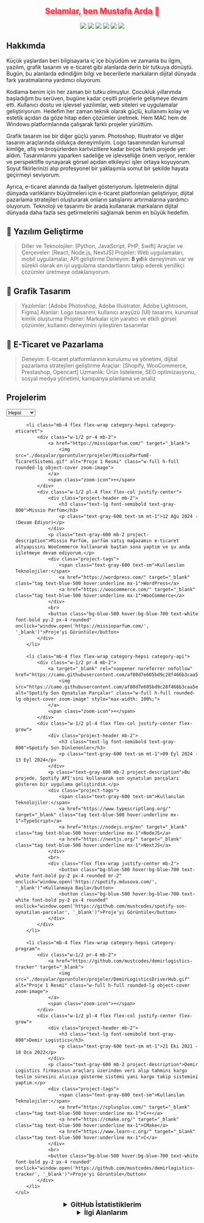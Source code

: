 <h2 align="center" style="color:#e63946;text-shadow: 3px 4px 4px rgba(205, 50, 70, 0.7);">Selamlar, ben Mustafa Arda 👋 <br></h2>
<p align="center">
    <a href="https://github.com/madtethys" target"blank_"><img src="https://img.shields.io/badge/GitHub%20-191717.svg?&style=for-the-badge&logo=github&logoColor=white"></a>
   <a href="https://vsco.co/mstarda" target"blank_"><img src="https://img.shields.io/badge/vsco%20-191717.svg?&style=for-the-badge&logo=vsco&logoColor=white"></a>
    <a href="https://www.instagram.com/mdusova/" target"blank_"><img src="https://img.shields.io/badge/INSTAGRAM%20-191717.svg?&style=for-the-badge&logo=instagram&logoColor=white"></a>
<a href="https://open.spotify.com/user/31e4wu2ua42rf5qvqaukgjwgz7tu" target"blank_"><img src="https://img.shields.io/badge/Spotify%20-191717.svg?&style=for-the-badge&logo=spotify&logoColor=white"></a>
    <a href="https://github.com/madtethys/" target"blank_"><img src="https://komarev.com/ghpvc/?username=madtethys&label=Profile%20views&color=191717&style=for-the-badge" style="width:101.75; height:28;"></a>
    <a href="https://ko-fi.com/J3J3TCK4U" target"blank_"><img src="https://svgshare.com/i/11wf.svg" style="width:101.75; height:28;"></a>
</p> 

## Hakkımda
Küçük yaşlardan beri bilgisayarla iç içe büyüdüm ve zamanla bu ilgim, yazılım, grafik tasarım ve e-ticaret gibi alanlarda derin bir tutkuya dönüştü. Bugün, bu alanlarda edindiğim bilgi ve becerilerle markaların dijital dünyada fark yaratmalarına yardımcı oluyorum.

Kodlama benim için her zaman bir tutku olmuştur. Çocukluk yıllarımda başladığım bu serüven, bugüne kadar çeşitli projelerle gelişmeye devam etti. Kullanıcı dostu ve işlevsel yazılımlar, web siteleri ve uygulamalar geliştiriyorum. Hedefim her zaman teknik olarak güçlü, kullanımı kolay ve estetik açıdan da göze hitap eden çözümler üretmek. Hem MAC hem de Windows platformlarında çalışarak farklı projeler yürüttüm.

Grafik tasarım ise bir diğer güçlü yanım. Photoshop, Illustrator ve diğer tasarım araçlarında oldukça deneyimliyim. Logo tasarımından kurumsal kimliğe, afiş ve broşürlerden kartvizitlere kadar birçok farklı projede yer aldım. Tasarımlarımı yaparken sadeliğe ve işlevselliğe önem veriyor, renkler ve perspektifle oynayarak görsel açıdan etkileyici işler ortaya koyuyorum. Soyut fikirlerinizi alıp profesyonel bir yaklaşımla somut bir şekilde hayata geçirmeyi seviyorum.

Ayrıca, e-ticaret alanında da faaliyet gösteriyorum. İşletmelerin dijital dünyada varlıklarını büyütmeleri için e-ticaret platformları geliştiriyor, dijital pazarlama stratejileri oluşturarak onların satışlarını artırmalarına yardımcı oluyorum. Teknoloji ve tasarımı bir arada kullanarak markaların dijital dünyada daha fazla ses getirmelerini sağlamak benim en büyük hedefim.

## 🚀 Yazılım Geliştirme
> Diller ve Teknolojiler: [Python, JavaScript, PHP, Swift]
> Araçlar ve Çerçeveler: [React, Node.js, NextJS]
> Projeler: Web uygulamaları, mobil uygulamalar, API geliştirme
> Deneyim: **8 yıl**lık deneyimim var ve sürekli olarak en iyi uygulama standartlarını takip ederek yenilikçi çözümler üretmeye odaklanıyorum.

## 🎨 Grafik Tasarım
> Yazılımlar: [Adobe Photoshop, Adobe Illustrator, Adobe Lightroom, Figma]
> Alanlar: Logo tasarımı, kullanıcı arayüzü (UI) tasarımı, kurumsal kimlik oluşturma
> Projeler: Markalar için yaratıcı ve etkili görsel çözümler, kullanıcı deneyimini iyileştiren tasarımlar

## 🛒 E-Ticaret ve Pazarlama
> Deneyim: E-ticaret platformlarının kurulumu ve yönetimi, dijital pazarlama stratejileri geliştirme
> Araçlar: [Shopify, WooCommerce, Prestashop, Opencart]
> Uzmanlık: Ürün listeleme, SEO optimizasyonu, sosyal medya yönetimi, kampanya planlama ve analiz

<div class="max-w-4xl mx-auto bg-white p-8 mt-10 rounded-lg shadow-lg project-card">
    <div class="flex justify-between items-center mb-4">
        <h2 class="text-2xl font-bold text-gray-800">Projelerim</h2>
        <div class="relative">
            <select id="categorySelect" class="bg-gray-100 border border-gray-300 rounded p-2">
                <option value="hepsi">Hepsi</option>
                <option value="api">API</option>
                <option value="program">Program</option>
                <option value="eticaret">E-Ticaret</option>
            </select>
        </div>
    </div>
    <ul id="projectList">

        <li class="mb-4 flex flex-wrap category-hepsi category-eticaret">
            <div class="w-1/2 pr-4 mb-2">
                <a href="https://missioparfum.com/" target="_blank">
                    <img src="./dosyalar/goruntuler/projeler/MissioParfumE-TicaretSistemi.gif" alt="Proje 1 Resmi" class="w-full h-full rounded-lg object-cover zoom-image">
                </a>
                <span class="zoom-icon">+</span>
            </div>
            <div class="w-1/2 pl-4 flex flex-col justify-center">
                <div class="project-header mb-2">
                    <h3 class="text-lg font-semibold text-gray-800">Missio Parfüm</h3>
                    <p class="text-gray-600 text-sm mt-1">12 Ağu 2024 - (Devam Ediyor)</p>
                </div>
                <p class="text-gray-600 mb-2 project-description">Missio Parfüm, parfüm satış mağazamın e-ticaret altyapısını WooCommerce kullanarak baştan sona yaptım ve şu anda işletmeye devam ediyorum.</p>
                <div class="project-tags">
                    <span class="text-gray-600 text-sm">Kullanılan Teknolojiler:</span>
                    <a href="https://wordpress.com/" target="_blank" class="tag text-blue-500 hover:underline mx-1">WordPress</a>
                    <a href="https://woocommerce.com/" target="_blank" class="tag text-blue-500 hover:underline mx-1">WooCommerce</a>
                </div>
                <br>
                <button class="bg-blue-500 hover:bg-blue-700 text-white font-bold py-2 px-4 rounded" onclick="window.open('https://missioparfum.com/', '_blank')">Proje'yi Görüntüle</button>
            </div>
        </li>

        <li class="mb-4 flex flex-wrap category-hepsi category-api">
            <div class="w-1/2 pr-4 mb-2">
                <a target="_blank" rel="noopener noreferrer nofollow" href="https://camo.githubusercontent.com/af80d7e605bd9c28f466b3caa5e9aa5a2521696422fe627d7bb0747bd2407ad9/68747470733a2f2f73706f746966792e6d6475736f76612e636f6d2f6170693f757365723d333165347775327561343272663571767161756b676a77677a37747526636f756e743d33">
                    <img src="https://camo.githubusercontent.com/af80d7e605bd9c28f466b3caa5e9aa5a2521696422fe627d7bb0747bd2407ad9/68747470733a2f2f73706f746966792e6d6475736f76612e636f6d2f6170693f757365723d333165347775327561343272663571767161756b676a77677a37747526636f756e743d33" alt="Spotify Son Oynatılan Parçalar" class="w-full h-full rounded-lg object-cover zoom-image" style="max-width: 100%;">
                </a>
                <span class="zoom-icon">+</span>
            </div>
            <div class="w-1/2 pl-4 flex flex-col justify-center flex-grow">
                <div class="project-header mb-2">
                    <h3 class="text-lg font-semibold text-gray-800">Spotify Son Dinlenenler</h3>
                    <p class="text-gray-600 text-sm mt-1">09 Eyl 2024 - 13 Eyl 2024</p>
                </div>
                <p class="text-gray-600 mb-2 project-description">Bu projede, Spotify API'sini kullanarak son oynatılan parçaları gösteren bir uygulama geliştirdim.</p>
                <div class="project-tags">
                    <span class="text-gray-600 text-sm">Kullanılan Teknolojiler:</span>
                    <a href="https://www.typescriptlang.org/" target="_blank" class="tag text-blue-500 hover:underline mx-1">TypeScript</a>
                    <a href="https://nodejs.org/en" target="_blank" class="tag text-blue-500 hover:underline mx-1">NodeJS</a>
                    <a href="https://nextjs.org/" target="_blank" class="tag text-blue-500 hover:underline mx-1">NextJS</a>
                </div>
                <br>
                <div class="flex flex-wrap justify-center mb-2">
                    <button class="bg-blue-500 hover:bg-blue-700 text-white font-bold py-2 px-4 rounded mr-2" onclick="window.open('https://spotify.mdusova.com/', '_blank')">Kullanmaya Başla</button>
                    <button class="bg-blue-500 hover:bg-blue-700 text-white font-bold py-2 px-4 rounded" onclick="window.open('https://github.com/mustcodes/spotify-son-oynatilan-parcalar', '_blank')">Proje'yi Görüntüle</button>
                </div>
            </div>
        </li>

        <li class="mb-4 flex flex-wrap category-hepsi category-program">
            <div class="w-1/2 pr-4 mb-2">
                <a href="https://github.com/mustcodes/demirlogistics-tracker" target="_blank">
                    <img src="./dosyalar/goruntuler/projeler/DemirLogisticsDriverHub.gif" alt="Proje 1 Resmi" class="w-full h-full rounded-lg object-cover zoom-image">
                </a>
                <span class="zoom-icon">+</span>
            </div>
            <div class="w-1/2 pl-4 flex flex-col justify-center flex-grow">
                <div class="project-header mb-2">
                    <h3 class="text-lg font-semibold text-gray-800">Demir Logistics</h3>
                    <p class="text-gray-600 text-sm mt-1">21 Eki 2021 - 18 Oca 2022</p>
                </div>
                <p class="text-gray-600 mb-2 project-description">Demir Logistics firmasının araçları üzerinden veri alıp tahmini kargo teslim süresini alıcıya gösterme sistemi yani kargo takip sistemini yaptım.</p>
                <div class="project-tags">
                    <span class="text-gray-600 text-sm">Kullanılan Teknolojiler:</span>
                    <a href="https://cplusplus.com/" target="_blank" class="tag text-blue-500 hover:underline mx-1">C++</a>
                    <a href="https://cmake.org/" target="_blank" class="tag text-blue-500 hover:underline mx-1">CMake</a>
                    <a href="https://www.learn-c.org/" target="_blank" class="tag text-blue-500 hover:underline mx-1">C</a>
                </div>
                <br>
                <button class="bg-blue-500 hover:bg-blue-700 text-white font-bold py-2 px-4 rounded" onclick="window.open('https://github.com/mustcodes/demirlogistics-tracker', '_blank')">Proje'yi Görüntüle</button>
            </div>
        </li>
    </ul>
</div>

<details align="center">
  <summary style="font-weight: bold; font-size: 18px">GitHub İstatistiklerim</summary>
<img src="https://github-readme-stats.vercel.app/api?username=madtethys&show_icons=true&theme=tokyonight" width="%100" height="150px" alt="stats" />
<img src="https://github-readme-stats.vercel.app/api/top-langs/?username=madtethys&layout=compact&theme=tokyonight" width="%100" height="150px" alt="stats" />
<img src="https://github-profile-trophy.vercel.app/?username=madtethys&theme=nord" width="%100" height="150px" alt="stats" /><br>
</details>

<details align="center">
  <summary style="font-weight: bold; font-size: 18px">İlgi Alanlarım</summary>
 <code><img height="20" src="https://raw.githubusercontent.com/github/explore/80688e429a7d4ef2fca1e82350fe8e3517d3494d/topics/javascript/javascript.png"></code>
   <code><img height="20" src="https://raw.githubusercontent.com/github/explore/80688e429a7d4ef2fca1e82350fe8e3517d3494d/topics/nodejs/nodejs.png"></code>
   <code><img height="20" src="https://raw.githubusercontent.com/github/explore/80688e429a7d4ef2fca1e82350fe8e3517d3494d/topics/python/python.png"></code>
   <code><img height="20" src="https://raw.githubusercontent.com/github/explore/80688e429a7d4ef2fca1e82350fe8e3517d3494d/topics/visual-basic/visual-basic.png"></code>
   <code><img height="20" src="https://raw.githubusercontent.com/github/explore/80688e429a7d4ef2fca1e82350fe8e3517d3494d/topics/html/html.png"></code>
   <code><img height="20" src="https://raw.githubusercontent.com/github/explore/80688e429a7d4ef2fca1e82350fe8e3517d3494d/topics/css/css.png"></code>
 <code><img height="20" src="https://raw.githubusercontent.com/github/explore/80688e429a7d4ef2fca1e82350fe8e3517d3494d/topics/react/react.png"></code>
 <code><img height="20" src="https://raw.githubusercontent.com/github/explore/80688e429a7d4ef2fca1e82350fe8e3517d3494d/topics/arduino/arduino.png"></code>
   <code><img height="20" src="https://raw.githubusercontent.com/github/explore/80688e429a7d4ef2fca1e82350fe8e3517d3494d/topics/visual-studio-code/visual-studio-code.png"></code>
</details>
